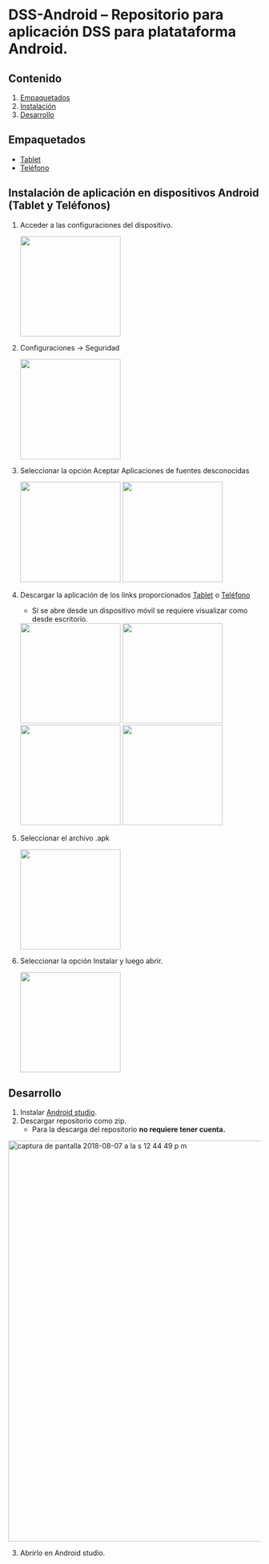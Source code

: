 # DSS-Android – Repositorio para aplicación DSS para platataforma Android.
## Contenido
1. [Empaquetados][3]
2. [Instalación][4]
3. [Desarrollo][5]

## Empaquetados
* [Tablet][1]
* [Teléfono][2]

## Instalación de aplicación en dispositivos Android (Tablet y Teléfonos)
1. Acceder a las configuraciones del dispositivo.

    <img src="https://user-images.githubusercontent.com/20865008/43789671-2ca9886e-9a36-11e8-9250-6cbcb290f096.png" width="200">

2. Configuraciones -> Seguridad

    <img src="https://user-images.githubusercontent.com/20865008/43790503-6b34ed2e-9a38-11e8-9a83-518e8c2fae1f.png" width="200">

3. Seleccionar la opción Aceptar Aplicaciones de fuentes desconocidas

    <img src="https://user-images.githubusercontent.com/20865008/43789675-2cf6d9f2-9a36-11e8-8648-8dc2be2c3f1e.png" width="200">
    <img src="https://user-images.githubusercontent.com/20865008/43789676-2d08bed8-9a36-11e8-9dd9-200a38fa6671.png" width="200">  

4. Descargar la aplicación de los links proporcionados [Tablet][1] o [Teléfono][2]
   * Sí se abre desde un dispositivo móvil se requiere visualizar como desde escritorio.
   
   <img src="https://user-images.githubusercontent.com/20865008/43789678-2d1cfa88-9a36-11e8-926e-dccbbd77ed78.png" width="200">
   <img src="https://user-images.githubusercontent.com/20865008/43789679-2d38e6da-9a36-11e8-8bfe-783101d8af1a.png" width="200">
   <img src="https://user-images.githubusercontent.com/20865008/43789686-2d9cfa44-9a36-11e8-925b-81d4ca000cac.png" width="200">
   <img src="https://user-images.githubusercontent.com/20865008/43789687-2db17294-9a36-11e8-95aa-564f1d3ed830.png" width="200">
   
5. Seleccionar el archivo .apk

    <img src="https://user-images.githubusercontent.com/20865008/43789689-2dc9b49e-9a36-11e8-8f51-7a59379f1e02.png" width="200">
6. Seleccionar la opción Instalar y luego abrir.

    <img src="https://user-images.githubusercontent.com/20865008/43789690-2de39b02-9a36-11e8-9458-7532ea57c9d0.png" width="200">

## Desarrollo
1. Instalar [Android studio][6].
2. Descargar repositorio como zip.
    * Para la descarga del repositorio __no requiere tener cuenta.__
<img width="800" alt="captura de pantalla 2018-08-07 a la s 12 44 49 p m" src="https://user-images.githubusercontent.com/20865008/43792940-b86c6c46-9a3f-11e8-9c67-1565dee79610.png">


3. Abrirlo en Android studio.

[1]:https://github.com/JSHOrg/DSS-Android/tree/master/empaquetado%20Tablet
[2]:https://github.com/JSHOrg/DSS-Android/tree/master/empaquetado%20Telefono
[3]:https://github.com/JSHOrg/DSS-Android#empaquetados
[4]:https://github.com/JSHOrg/DSS-Android#instalaci%C3%B3n-de-aplicaci%C3%B3n-en-dispositivos-android-tablet-y-tel%C3%A9fonos
[5]:https://github.com/JSHOrg/DSS-Android#desarrollo
[6]:https://developer.android.com/studio/
